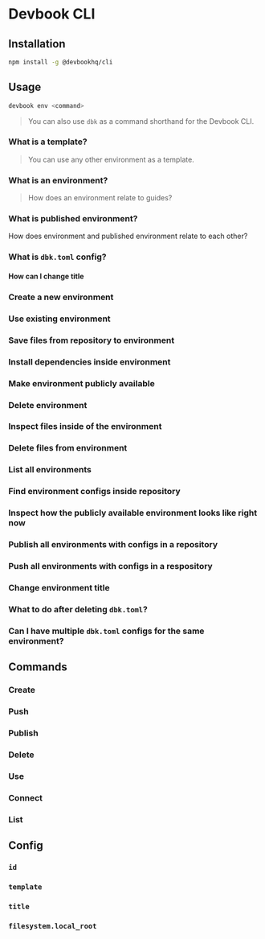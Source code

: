 # Devbook CLI


## Installation

```sh
npm install -g @devbookhq/cli
```

## Usage

```sh
devbook env <command>
```

> You can also use `dbk` as a command shorthand for the Devbook CLI.

### What is a template?

> You can use any other environment as a template.

### What is an environment?
> How does an environment relate to guides?

### What is published environment?
How does environment and published environment relate to each other?

### What is `dbk.toml` config?

#### How can I change title

### Create a new environment

### Use existing environment

### Save files from repository to environment

### Install dependencies inside environment

### Make environment publicly available

### Delete environment

### Inspect files inside of the environment

### Delete files from environment

### List all environments

### Find environment configs inside repository

### Inspect how the publicly available environment looks like right now

### Publish all environments with configs in a repository

### Push all environments with configs in a respository

### Change environment title

### What to do after deleting `dbk.toml`?

### Can I have multiple `dbk.toml` configs for the same environment?

## Commands

### Create
### Push
### Publish
### Delete
### Use
### Connect
### List

## Config

### `id`
### `template`
### `title`
### `filesystem.local_root`
